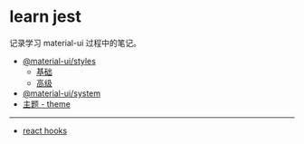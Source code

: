 # learn jest

记录学习 material-ui 过程中的笔记。

- [@material-ui/styles]()
  - [基础](wiki/material-ui/Styles/1.Basics.md)
  - [高级](wiki/material-ui/Styles/2.Advanced.md)
- [@material-ui/system](wiki/material-ui/System/System.md)
- [主题 - theme](wiki/material-ui/Customization/theme.md)

---

- [react hooks](wiki/reacthooks/ReactHooks.md)
